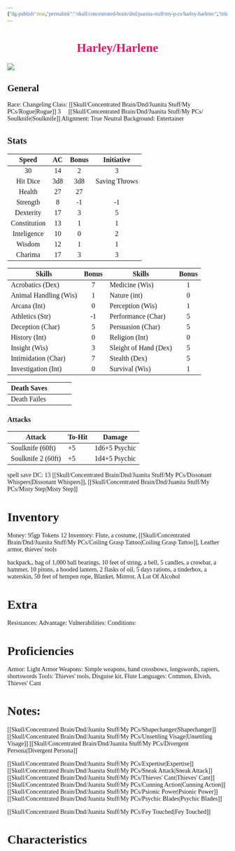 ```yaml
---
{"dg-publish":true,"permalink":"/skull/concentrated-brain/dnd/juanita-stuff/my-p-cs/harley-harlene/","title":"Harley/Harlene","tags":["Tagless"],"noteIcon":""}
---
```


<style id="Force_Custom_Fonts" type="text/css">@font-face{font-style:normal;font-family:"Merriweather";src:local("Merriweather")}@font-face{font-style:bolder;font-family:"Merriweather";src:local("Merriweather")}@font-face{font-style:normal;font-family:"Merriweather";src:local("Merriweather");unicode-range:U+0-FF,U+2E80-9FFF,U+F900-FAFF,U+FE30-FE4F,U+20000-2FA1F}@font-face{font-style:bolder;font-family:"Merriweather";src:local("Merriweather");unicode-range:U+0-FF,U+2E80-9FFF,U+F900-FAFF,U+FE30-FE4F,U+20000-2FA1F}@font-face{font-style:normal;font-family:"Merriweather";src:local("Merriweather");unicode-range:U+0-FF}@font-face{font-style:bolder;font-family:"Merriweather";src:local("Merriweather");unicode-range:U+0-FF}:not(pre):not(code):not(textarea):not(tt):not(kbd):not(samp):not(var){font-family:"Merriweather"!important}pre,code,textarea,tt,kbd,samp,var{font-family:monospace!important}pre *,code *,textarea *,tt *,kbd *,samp *,var *{font-family:monospace!important}</style>


# <center><span style="color:#F00e69">Harley/Harlene</span></center>
![](https://i.imgur.com/sPsH5Fr.png)



## General
 Race:  Changeling
 Class:  [[Skull/Concentrated Brain/Dnd/Juanita Stuff/My PCs/Rogue\|Rogue]] 3
​    ​‍​    ​‍​    ​‍​    [[Skull/Concentrated Brain/Dnd/Juanita Stuff/My PCs/​‍Soulknife\|​‍Soulknife]] 
 Alignment: True Neutral
 Background: Entertainer


## Stats

|    Speed     | AC  | Bonus |  Initiative   |
| :----------: | :-: | :---: | :-----------: |
|      30      | 14  |   2   |       3       |
|   Hit Dice   | 3d8 |  3d8  | Saving Throws |
|    Health    | 27  |  27   |               |
|   Strength   |  8  |  -1   |      -1       |
|  Dexterity   | 17  |   3   |       5       |
| Constitution | 13  |   1   |       1       |
| Inteligence  | 10  |   0   |       2       |
|    Wisdom    | 12  |   1   |       1       |
|   Charima    | 17  |   3   |       3       |

| Skills                | Bonus | Skills                | Bonus |
| --------------------- | :---: | --------------------- | :---: |
| Acrobatics (Dex)      |   7   | Medicine (Wis)        |   1   |
| Animal Handling (Wis) |   1   | Nature (int)          |   0   |
| Arcana (Int)          |   0   | Perception (Wis)      |   1   |
| Athletics (Str)       |  -1   | Performance (Char)    |   5   |
| Deception (Char)      |   5   | Persuasion (Char)     |   5   |
| History (Int)         |   0   | Religion (Int)        |   0   |
| Insight (Wis)         |   3   | Sleight of Hand (Dex) |   5   |
| Intimidation (Char)   |   7   | Stealth (Dex)         |   5   |
| Investigation (Int)   |   0   | Survival (Wis)        |   1   |




| Death Saves  |     |     |     |
| ------------ | --- | --- | --- |
| Death Failes |     |     |     |
### Attacks

| Attack             | To-Hit | Damage        |
| ------------------ | ------ | ------------- |
| Soulknife (60ft)   | +5     | 1d6+5 Psychic |
| Soulknife 2 (60ft) | +5     | 1d4+5 Psychic |

spell save DC: 13
[[Skull/Concentrated Brain/Dnd/Juanita Stuff/My PCs/Dissonant Whispers\|Dissonant Whispers]], [[Skull/Concentrated Brain/Dnd/Juanita Stuff/My PCs/Misty Step\|Misty Step]]
# Inventory

Money: 95gp
Tokens 12
Inventory:  Flute, a costume, [[Skull/Concentrated Brain/Dnd/Juanita Stuff/My PCs/Coiling Grasp Tattoo\|Coiling Grasp Tattoo]], Leather armor, thieves' tools

backpack,, bag of 1,000 ball bearings, 10 feet of string, a bell, 5 candles, a crowbar, a hammer, 10 pitons, a hooded lantern, 2 flasks of oil, 5 days rations, a tinderbox, a waterskin, 50 feet of hempen rope, Blanket, Mirrror, A Lot Of Alcohol

# Extra
Resistances: 
Advantage: 
Vulnerabilities: 
Conditions: 
  

# Proficiencies
		
Armor:  Light Armor
Weapons: Simple weapons, hand crossbows, longswords, rapiers, shortswords
Tools: Thieves' tools, Disguise kit, Flute
Languages: Common, Elvish, Thieves' Cant




# Notes: 
[[Skull/Concentrated Brain/Dnd/Juanita Stuff/My PCs/Shapechanger\|Shapechanger]]
[[Skull/Concentrated Brain/Dnd/Juanita Stuff/My PCs/Unsettling Visage\|Unsettling Visage]]
[[Skull/Concentrated Brain/Dnd/Juanita Stuff/My PCs/Divergent Persona\|Divergent Persona]]

[[Skull/Concentrated Brain/Dnd/Juanita Stuff/My PCs/Expertise\|Expertise]]
[[Skull/Concentrated Brain/Dnd/Juanita Stuff/My PCs/Sneak Attack\|Sneak Attack]]
[[Skull/Concentrated Brain/Dnd/Juanita Stuff/My PCs/Thieves' Cant\|Thieves' Cant]]
[[Skull/Concentrated Brain/Dnd/Juanita Stuff/My PCs/Cunning Action\|Cunning Action]]
[[Skull/Concentrated Brain/Dnd/Juanita Stuff/My PCs/Psionic Power\|Psionic Power]]
[[Skull/Concentrated Brain/Dnd/Juanita Stuff/My PCs/Psychic Blades\|Psychic Blades]]

[[Skull/Concentrated Brain/Dnd/Juanita Stuff/My PCs/Fey Touched\|Fey Touched]]

# Characteristics 
